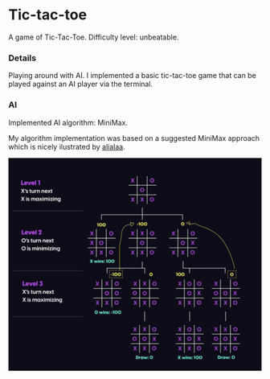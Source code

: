 # Tic-tac-toe
A game of Tic-Tac-Toe. Difficulty level: unbeatable.

### Details
Playing around with AI. I implemented a basic tic-tac-toe game that can be played against an AI player via the terminal.

### AI
Implemented AI algorithm: MiniMax.

My algorithm implementation was based on a suggested MiniMax approach which is nicely ilustrated by [alialaa](https://alialaa.com/blog/tic-tac-toe-js-minimax).

![Sample Image](images/MiniMax_overview.png)
